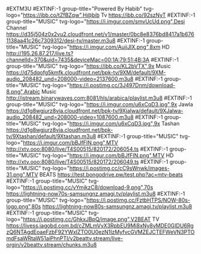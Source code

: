 #EXTM3U
#EXTINF:-1 group-title="Powered By Habib" tvg-logo="https://ibb.co/tZfBZqw",H@bib Tv 
https://ibb.co/92szNyT
#EXTINF:-1 group-title="MUSIC" tvg-logo="https://i.imgur.com/smvUcUd.png",Desi Channel
https://d35j504z0x2vu2.cloudfront.net/v1/master/0bc8e8376bd8417a1b6761138aa41c26c7309312/desi-tv/master.m3u8
#EXTINF:-1 group-title="MUSIC" tvg-logo="https://i.imgur.com/AujiJIX.png",8xm HD
http://195.26.87.217/live.ts?channelId=370&uid=7435&deviceMac=00:1A:79:51:4B:3A
#EXTINF:-1 group-title="MUSIC" tvg-logo="https://ibb.co/KL2bVTX",9x Music 
https://d75dqofg5kmfk.cloudfront.net/bpk-tv/9XM/default/9XM-audio_208482_und=208000-video=2137600.m3u8
#EXTINF:-1 group-title="MUSIC" tvg-logo="https://i.postimg.cc/3J497Dnm/download-8.png",Arabic Music 
http://istream.binarywaves.com:8081/hls/arabica/playlist.m3u8
#EXTINF:-1 group-title="MUSIC" tvg-logo="https://i.imgur.com/u6xCqD3.jpg",9x Jawla
https://d1g8wgjurz8via.cloudfront.net/bpk-tv/9Xjalwa/default/9XJalwa-audio_208482_und=208000-video=1087600.m3u8
#EXTINF:-1 group-title="MUSIC" tvg-logo="https://i.imgur.com/u6xCqD3.jpg",9x Tashan
https://d1g8wgjurz8via.cloudfront.net/bpk-tv/9Xtashan/default/9Xtashan.m3u8
#EXTINF:-1 group-title="MUSIC" tvg-logo="https://i.imgur.com/bBJfFIN.png",MTV
http://xtv.ooo:8080/live/T4S00515/820172/206054.ts
#EXTINF:-1 group-title="MUSIC" tvg-logo="https://i.imgur.com/bBJfFIN.png",MTV HD
http://xtv.ooo:8080/live/T4S00515/820172/206049.ts
#EXTINF:-1 group-title="MUSIC" tvg-logo="https://i.postimg.cc/cC9sWnwk/images-31.png",MTV BEATS
https://test.bongodrive.pw/test.php?ac=mtv-beats
#EXTINF:-1 group-title="MUSIC" tvg-logo="https://i.postimg.cc/yYmjkzC8/download-9.png",70s
https://lightning-now70s-samsungnz.amagi.tv/playlist.m3u8
#EXTINF:-1 group-title="MUSIC" tvg-logo="https://i.postimg.cc/FztbHTPS/NOW-80s-logo.png",80s
https://lightning-now80s-samsungnz.amagi.tv/playlist.m3u8
#EXTINF:-1 group-title="MUSIC" tvg-logo="https://i.postimg.cc/GhkxJBpQ/image.png",V2BEAT TV
https://livess.jagobd.com.bd/cZMLmVyX3RpbEU9Mi8xNy8yMDE0GIDU6RgzQ6NTAgdEoaeFzbF92YWxIZTO0U0ezN1IzMyfvcGVMZEJCTEFWeVN3PTOmdFsaWRtaW51aiPhnPTI/v2beattv.stream/live-orgin/v2beattv.stream/chunks.m3u8
